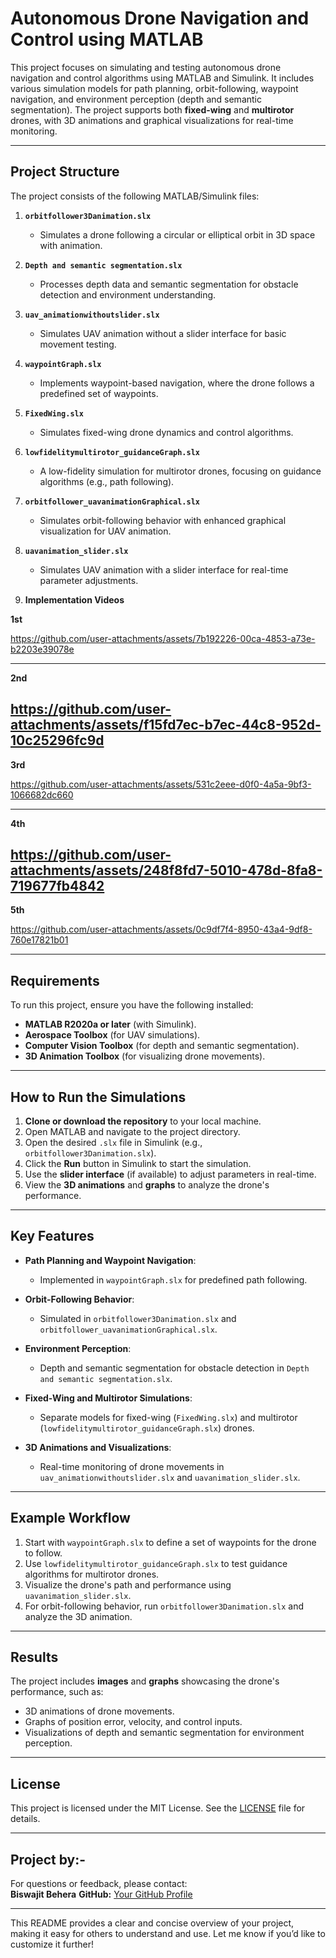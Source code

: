 
# Autonomous Drone Navigation and Control using MATLAB

This project focuses on simulating and testing autonomous drone navigation and control algorithms using MATLAB and Simulink. It includes various simulation models for path planning, orbit-following, waypoint navigation, and environment perception (depth and semantic segmentation). The project supports both **fixed-wing** and **multirotor** drones, with 3D animations and graphical visualizations for real-time monitoring.

---

## Project Structure

The project consists of the following MATLAB/Simulink files:

1. **`orbitfollower3Danimation.slx`**  
   - Simulates a drone following a circular or elliptical orbit in 3D space with animation.

2. **`Depth and semantic segmentation.slx`**  
   - Processes depth data and semantic segmentation for obstacle detection and environment understanding.

3. **`uav_animationwithoutslider.slx`**  
   - Simulates UAV animation without a slider interface for basic movement testing.

4. **`waypointGraph.slx`**  
   - Implements waypoint-based navigation, where the drone follows a predefined set of waypoints.

5. **`FixedWing.slx`**  
   - Simulates fixed-wing drone dynamics and control algorithms.

6. **`lowfidelitymultirotor_guidanceGraph.slx`**  
   - A low-fidelity simulation for multirotor drones, focusing on guidance algorithms (e.g., path following).

7. **`orbitfollower_uavanimationGraphical.slx`**  
   - Simulates orbit-following behavior with enhanced graphical visualization for UAV animation.

8. **`uavanimation_slider.slx`**  
   - Simulates UAV animation with a slider interface for real-time parameter adjustments.

9. **Implementation Videos**  
  
**1st**

https://github.com/user-attachments/assets/7b192226-00ca-4853-a73e-b2203e39078e

---

**2nd**

https://github.com/user-attachments/assets/f15fd7ec-b7ec-44c8-952d-10c25296fc9d
---
**3rd**

https://github.com/user-attachments/assets/531c2eee-d0f0-4a5a-9bf3-1066682dc660

---
**4th**


https://github.com/user-attachments/assets/248f8fd7-5010-478d-8fa8-719677fb4842
---
**5th**



https://github.com/user-attachments/assets/0c9df7f4-8950-43a4-9df8-760e17821b01


---

## Requirements

To run this project, ensure you have the following installed:
- **MATLAB R2020a or later** (with Simulink).
- **Aerospace Toolbox** (for UAV simulations).
- **Computer Vision Toolbox** (for depth and semantic segmentation).
- **3D Animation Toolbox** (for visualizing drone movements).

---

## How to Run the Simulations

1. **Clone or download the repository** to your local machine.
2. Open MATLAB and navigate to the project directory.
3. Open the desired `.slx` file in Simulink (e.g., `orbitfollower3Danimation.slx`).
4. Click the **Run** button in Simulink to start the simulation.
5. Use the **slider interface** (if available) to adjust parameters in real-time.
6. View the **3D animations** and **graphs** to analyze the drone's performance.

---

## Key Features

- **Path Planning and Waypoint Navigation**:  
   - Implemented in `waypointGraph.slx` for predefined path following.

- **Orbit-Following Behavior**:  
   - Simulated in `orbitfollower3Danimation.slx` and `orbitfollower_uavanimationGraphical.slx`.

- **Environment Perception**:  
   - Depth and semantic segmentation for obstacle detection in `Depth and semantic segmentation.slx`.

- **Fixed-Wing and Multirotor Simulations**:  
   - Separate models for fixed-wing (`FixedWing.slx`) and multirotor (`lowfidelitymultirotor_guidanceGraph.slx`) drones.

- **3D Animations and Visualizations**:  
   - Real-time monitoring of drone movements in `uav_animationwithoutslider.slx` and `uavanimation_slider.slx`.

---

## Example Workflow

1. Start with `waypointGraph.slx` to define a set of waypoints for the drone to follow.
2. Use `lowfidelitymultirotor_guidanceGraph.slx` to test guidance algorithms for multirotor drones.
3. Visualize the drone's path and performance using `uavanimation_slider.slx`.
4. For orbit-following behavior, run `orbitfollower3Danimation.slx` and analyze the 3D animation.

---

## Results

The project includes **images** and **graphs** showcasing the drone's performance, such as:
- 3D animations of drone movements.
- Graphs of position error, velocity, and control inputs.
- Visualizations of depth and semantic segmentation for environment perception.

---

## License

This project is licensed under the MIT License. See the [LICENSE](LICENSE) file for details.

---

## Project by:-

For questions or feedback, please contact:  
**Biswajit Behera**
**GitHub:** [Your GitHub Profile](h(https://github.com/Biswajit-Beher))

---

This README provides a clear and concise overview of your project, making it easy for others to understand and use. Let me know if you’d like to customize it further!
